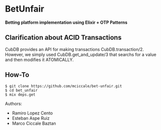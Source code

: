 # BetUnfair

**Betting platform implementation using Elixir + OTP Patterns**

## Clarification about ACID Transactions
CubDB provides an API for making transactions CubDB.transaction/2. However, we simply used CubDB.get_and_update/3 that searchs for a value and then modifies it ATOMICALLY.

## How-To

```
$ git clone https://github.com/mciccale/bet-unfair.git
$ cd bet_unfair
$ mix deps.get
```

Authors:

- Ramiro Lopez Cento
- Esteban Aspe Ruiz
- Marco Ciccale Baztan
